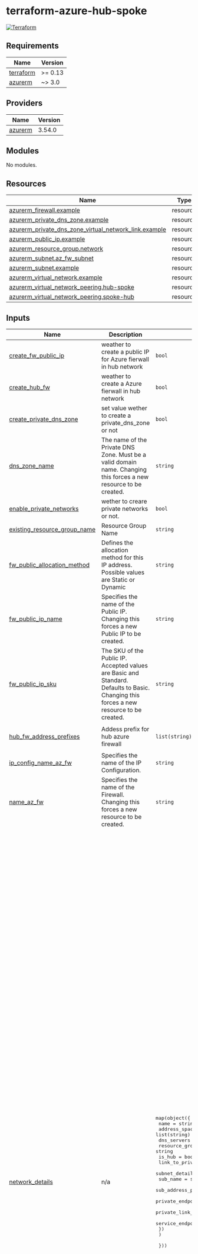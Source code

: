 # terraform-azure-hub-spoke
<!-- BEGIN_TF_DOCS -->

[![Terraform](https://github.com/Trishisingh/terraform-azure-hub-spoke/actions/workflows/terraform.yml/badge.svg?branch=main)](https://github.com/Trishisingh/terraform-azure-hub-spoke/actions/workflows/terraform.yml)
## Requirements

| Name | Version |
|------|---------|
| <a name="requirement_terraform"></a> [terraform](#requirement\_terraform) | >= 0.13 |
| <a name="requirement_azurerm"></a> [azurerm](#requirement\_azurerm) | ~> 3.0 |

## Providers

| Name | Version |
|------|---------|
| <a name="provider_azurerm"></a> [azurerm](#provider\_azurerm) | 3.54.0 |

## Modules

No modules.

## Resources

| Name | Type |
|------|------|
| [azurerm_firewall.example](https://registry.terraform.io/providers/hashicorp/azurerm/latest/docs/resources/firewall) | resource |
| [azurerm_private_dns_zone.example](https://registry.terraform.io/providers/hashicorp/azurerm/latest/docs/resources/private_dns_zone) | resource |
| [azurerm_private_dns_zone_virtual_network_link.example](https://registry.terraform.io/providers/hashicorp/azurerm/latest/docs/resources/private_dns_zone_virtual_network_link) | resource |
| [azurerm_public_ip.example](https://registry.terraform.io/providers/hashicorp/azurerm/latest/docs/resources/public_ip) | resource |
| [azurerm_resource_group.network](https://registry.terraform.io/providers/hashicorp/azurerm/latest/docs/resources/resource_group) | resource |
| [azurerm_subnet.az_fw_subnet](https://registry.terraform.io/providers/hashicorp/azurerm/latest/docs/resources/subnet) | resource |
| [azurerm_subnet.example](https://registry.terraform.io/providers/hashicorp/azurerm/latest/docs/resources/subnet) | resource |
| [azurerm_virtual_network.example](https://registry.terraform.io/providers/hashicorp/azurerm/latest/docs/resources/virtual_network) | resource |
| [azurerm_virtual_network_peering.hub-spoke](https://registry.terraform.io/providers/hashicorp/azurerm/latest/docs/resources/virtual_network_peering) | resource |
| [azurerm_virtual_network_peering.spoke-hub](https://registry.terraform.io/providers/hashicorp/azurerm/latest/docs/resources/virtual_network_peering) | resource |

## Inputs

| Name | Description | Type | Default | Required |
|------|-------------|------|---------|:--------:|
| <a name="input_create_fw_public_ip"></a> [create\_fw\_public\_ip](#input\_create\_fw\_public\_ip) | weather to create a  public IP for Azure fierwall in hub network | `bool` | `false` | no |
| <a name="input_create_hub_fw"></a> [create\_hub\_fw](#input\_create\_hub\_fw) | weather to create a Azure fierwall in hub network | `bool` | `false` | no |
| <a name="input_create_private_dns_zone"></a> [create\_private\_dns\_zone](#input\_create\_private\_dns\_zone) | set value wether to create a private\_dns\_zone or not | `bool` | `true` | no |
| <a name="input_dns_zone_name"></a> [dns\_zone\_name](#input\_dns\_zone\_name) | The name of the Private DNS Zone. Must be a valid domain name. Changing this forces a new resource to be created. | `string` | `"mydomaintest.com"` | no |
| <a name="input_enable_private_networks"></a> [enable\_private\_networks](#input\_enable\_private\_networks) | wether to creare private networks or not. | `bool` | `true` | no |
| <a name="input_existing_resource_group_name"></a> [existing\_resource\_group\_name](#input\_existing\_resource\_group\_name) | Resource Group Name | `string` | `null` | no |
| <a name="input_fw_public_allocation_method"></a> [fw\_public\_allocation\_method](#input\_fw\_public\_allocation\_method) | Defines the allocation method for this IP address. Possible values are Static or Dynamic | `string` | `"Dynamic"` | no |
| <a name="input_fw_public_ip_name"></a> [fw\_public\_ip\_name](#input\_fw\_public\_ip\_name) | Specifies the name of the Public IP. Changing this forces a new Public IP to be created. | `string` | `"testip"` | no |
| <a name="input_fw_public_ip_sku"></a> [fw\_public\_ip\_sku](#input\_fw\_public\_ip\_sku) | The SKU of the Public IP. Accepted values are Basic and Standard. Defaults to Basic. Changing this forces a new resource to be created. | `string` | `"Basic"` | no |
| <a name="input_hub_fw_address_prefixes"></a> [hub\_fw\_address\_prefixes](#input\_hub\_fw\_address\_prefixes) | Addess prefix for hub azure firewall | `list(string)` | <pre>[<br>  "10.1.20.0/26"<br>]</pre> | no |
| <a name="input_ip_config_name_az_fw"></a> [ip\_config\_name\_az\_fw](#input\_ip\_config\_name\_az\_fw) | Specifies the name of the IP Configuration. | `string` | `"ip_configuration"` | no |
| <a name="input_name_az_fw"></a> [name\_az\_fw](#input\_name\_az\_fw) | Specifies the name of the Firewall. Changing this forces a new resource to be created. | `string` | `"testfirewall"` | no |
| <a name="input_network_details"></a> [network\_details](#input\_network\_details) | n/a | <pre>map(object({<br>    name                = string<br>    address_space       = list(string)<br>    dns_servers         = list(string)<br>    resource_group_name = string<br>    is_hub              = bool<br>    link_to_private_dns = bool<br>    subnet_details = map(object({<br>      sub_name                                      = string<br>      sub_address_prefix                            = list(string)<br>      private_endpoint_network_policies_enabled     = bool<br>      private_link_service_network_policies_enabled = bool<br>      service_endpoints                             = list(string)<br>      })<br>    )<br><br>  }))</pre> | <pre>{<br>  "network1": {<br>    "address_space": [<br>      "10.1.0.0/16"<br>    ],<br>    "dns_servers": [<br>      "10.1.0.4",<br>      "10.1.0.5"<br>    ],<br>    "is_hub": true,<br>    "link_to_private_dns": true,<br>    "name": "network1",<br>    "resource_group_name": "hub-rg",<br>    "subnet_details": {<br>      "sub1": {<br>        "private_endpoint_network_policies_enabled": true,<br>        "private_link_service_network_policies_enabled": true,<br>        "service_endpoints": [],<br>        "sub_address_prefix": [<br>          "10.1.1.0/24"<br>        ],<br>        "sub_name": "subnet3"<br>      }<br>    }<br>  },<br>  "network2": {<br>    "address_space": [<br>      "10.2.0.0/16"<br>    ],<br>    "dns_servers": [<br>      "10.2.0.4",<br>      "10.2.0.5"<br>    ],<br>    "is_hub": false,<br>    "link_to_private_dns": true,<br>    "name": "network2",<br>    "resource_group_name": "spoke1-rg",<br>    "subnet_details": {<br>      "sub1": {<br>        "private_endpoint_network_policies_enabled": true,<br>        "private_link_service_network_policies_enabled": true,<br>        "service_endpoints": [],<br>        "sub_address_prefix": [<br>          "10.2.1.0/24"<br>        ],<br>        "sub_name": "subnet1"<br>      },<br>      "sub2": {<br>        "private_endpoint_network_policies_enabled": true,<br>        "private_link_service_network_policies_enabled": true,<br>        "service_endpoints": [],<br>        "sub_address_prefix": [<br>          "10.2.2.0/24"<br>        ],<br>        "sub_name": "subnet2"<br>      }<br>    }<br>  },<br>  "network3": {<br>    "address_space": [<br>      "10.3.0.0/16"<br>    ],<br>    "dns_servers": [<br>      "10.3.0.4",<br>      "10.3.0.5"<br>    ],<br>    "is_hub": false,<br>    "link_to_private_dns": true,<br>    "name": "network3",<br>    "resource_group_name": "spoke2-rg",<br>    "subnet_details": {<br>      "sub1": {<br>        "private_endpoint_network_policies_enabled": true,<br>        "private_link_service_network_policies_enabled": true,<br>        "service_endpoints": [],<br>        "sub_address_prefix": [<br>          "10.3.1.0/24"<br>        ],<br>        "sub_name": "subnet5"<br>      },<br>      "sub2": {<br>        "private_endpoint_network_policies_enabled": true,<br>        "private_link_service_network_policies_enabled": true,<br>        "service_endpoints": [],<br>        "sub_address_prefix": [<br>          "10.3.2.0/24"<br>        ],<br>        "sub_name": "subnet6"<br>      }<br>    }<br>  }<br>}</pre> | no |
| <a name="input_registration_enabled"></a> [registration\_enabled](#input\_registration\_enabled) | Is auto-registration of virtual machine records in the virtual network in the Private DNS zone enabled? Defaults to false. | `bool` | `true` | no |
| <a name="input_resource_group_location"></a> [resource\_group\_location](#input\_resource\_group\_location) | Location of the resource group | `string` | `"uksouth"` | no |
| <a name="input_resource_group_name"></a> [resource\_group\_name](#input\_resource\_group\_name) | he Name which should be used for this Resource Group. Changing this forces a new Resource Group to be created. | `string` | `"network-test"` | no |
| <a name="input_sku_az_fw"></a> [sku\_az\_fw](#input\_sku\_az\_fw) | SKU name of the Firewall. Possible values are AZFW\_Hub and AZFW\_VNet. Changing this forces a new resource to be created. | `string` | `"AZFW_Hub"` | no |
| <a name="input_sku_tier_az_fw"></a> [sku\_tier\_az\_fw](#input\_sku\_tier\_az\_fw) | SKU tier of the Firewall. Possible values are Premium, Standard and Basic. | `string` | `"Basic"` | no |
| <a name="input_tags"></a> [tags](#input\_tags) | Map of tags to be applied to all resources created as part of this module | `map(string)` | `{}` | no |

## Outputs

| Name | Description |
|------|-------------|
| <a name="output_hub_firewall_id"></a> [hub\_firewall\_id](#output\_hub\_firewall\_id) | n/a |
| <a name="output_hub_net_id"></a> [hub\_net\_id](#output\_hub\_net\_id) | n/a |
| <a name="output_hub_net_name"></a> [hub\_net\_name](#output\_hub\_net\_name) | n/a |
| <a name="output_hub_pub_ip"></a> [hub\_pub\_ip](#output\_hub\_pub\_ip) | n/a |
| <a name="output_private_dns_zone_id"></a> [private\_dns\_zone\_id](#output\_private\_dns\_zone\_id) | n/a |
| <a name="output_subnet_ids"></a> [subnet\_ids](#output\_subnet\_ids) | n/a |
| <a name="output_subnet_names"></a> [subnet\_names](#output\_subnet\_names) | n/a |
| <a name="output_subnets"></a> [subnets](#output\_subnets) | n/a |
| <a name="output_vnets"></a> [vnets](#output\_vnets) | n/a |
<!-- END_TF_DOCS -->
